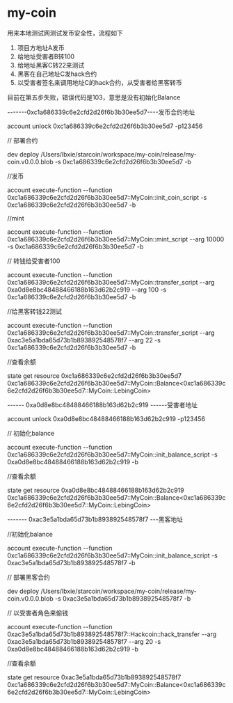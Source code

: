 # my-coin

用来本地测试网测试发币安全性，流程如下
1. 项目方地址A发币
2. 给地址受害者B转100
3. 给地址黑客C转22来测试
4. 黑客在自己地址C发hack合约
5. 以受害者签名来调用地址C的hack合约，从受害者给黑客转币

目前在第五步失败，错误代码是103，意思是没有初始化Balance



-------0xc1a686339c6e2cfd2d26f6b3b30ee5d7----发币合约地址

account unlock 0xc1a686339c6e2cfd2d26f6b3b30ee5d7 -p123456

// 部署合约

dev deploy /Users/lbxie/starcoin/workspace/my-coin/release/my-coin.v0.0.0.blob -s 0xc1a686339c6e2cfd2d26f6b3b30ee5d7 -b

//发币

account execute-function --function 0xc1a686339c6e2cfd2d26f6b3b30ee5d7::MyCoin::init_coin_script -s 0xc1a686339c6e2cfd2d26f6b3b30ee5d7 -b

//mint

account execute-function --function 0xc1a686339c6e2cfd2d26f6b3b30ee5d7::MyCoin::mint_script --arg 10000 -s 0xc1a686339c6e2cfd2d26f6b3b30ee5d7 -b

// 转钱给受害者100

account execute-function --function 0xc1a686339c6e2cfd2d26f6b3b30ee5d7::MyCoin::transfer_script --arg 0xa0d8e8bc48488466188b163d62b2c919 --arg 100 -s 0xc1a686339c6e2cfd2d26f6b3b30ee5d7 -b

//给黑客转钱22测试

account execute-function --function 0xc1a686339c6e2cfd2d26f6b3b30ee5d7::MyCoin::transfer_script --arg 0xac3e5a1bda65d73b1b893892548578f7 --arg 22 -s 0xc1a686339c6e2cfd2d26f6b3b30ee5d7 -b

//查看余额

state get resource 0xc1a686339c6e2cfd2d26f6b3b30ee5d7 0xc1a686339c6e2cfd2d26f6b3b30ee5d7::MyCoin::Balance<0xc1a686339c6e2cfd2d26f6b3b30ee5d7::MyCoin::LebingCoin>


------ 0xa0d8e8bc48488466188b163d62b2c919 ------受害者地址

account unlock 0xa0d8e8bc48488466188b163d62b2c919 -p123456

// 初始化balance

account execute-function --function 0xc1a686339c6e2cfd2d26f6b3b30ee5d7::MyCoin::init_balance_script -s 0xa0d8e8bc48488466188b163d62b2c919 -b

//查看余额

state get resource 0xa0d8e8bc48488466188b163d62b2c919 0xc1a686339c6e2cfd2d26f6b3b30ee5d7::MyCoin::Balance<0xc1a686339c6e2cfd2d26f6b3b30ee5d7::MyCoin::LebingCoin>


------- 0xac3e5a1bda65d73b1b893892548578f7 ---黑客地址

//初始化balance

account execute-function --function 0xc1a686339c6e2cfd2d26f6b3b30ee5d7::MyCoin::init_balance_script -s 0xac3e5a1bda65d73b1b893892548578f7 -b

// 部署黑客合约

dev deploy /Users/lbxie/starcoin/workspace/my-coin/release/my-coin.v0.0.0.blob -s 0xac3e5a1bda65d73b1b893892548578f7 -b

// 以受害者角色来偷钱

account execute-function --function 0xac3e5a1bda65d73b1b893892548578f7::Hackcoin::hack_transfer --arg 0xac3e5a1bda65d73b1b893892548578f7 --arg 20 -s 0xa0d8e8bc48488466188b163d62b2c919 -b

//查看余额

state get resource 0xac3e5a1bda65d73b1b893892548578f7 0xc1a686339c6e2cfd2d26f6b3b30ee5d7::MyCoin::Balance<0xc1a686339c6e2cfd2d26f6b3b30ee5d7::MyCoin::LebingCoin>


